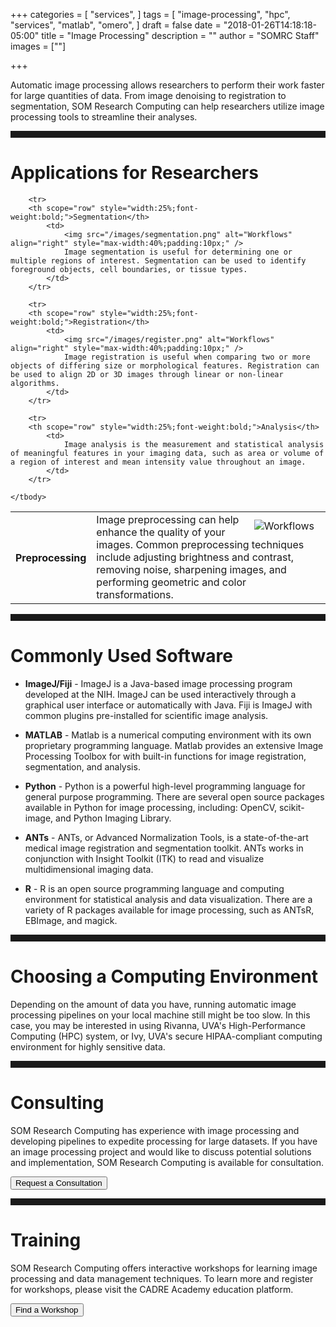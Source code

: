 +++
categories = [
  "services",
]
tags = [
  "image-processing",
  "hpc",
  "services",
  "matlab",
  "omero",
]
draft = false
date = "2018-01-26T14:18:18-05:00"
title = "Image Processing"
description = ""
author = "SOMRC Staff"
images = [""]

+++

<p class=lead>Automatic image processing allows researchers to perform their work faster for large quantities of data. From image denoising to registration to segmentation, SOM Research Computing can help researchers utilize image processing tools to streamline their analyses.</p>

<hr size=1 style="padding-bottom:10px;" />

# Applications for Researchers

<table class="table table-striped">
	<tbody>
		<tr>
		<th scope="row" style="width:25%;font-weight:bold;">Preprocessing</th>
			<td>
				<img src="/images/preprocessing.png" alt="Workflows" align="right" style="max-width:40%;padding:10px;" />
				Image preprocessing can help enhance the quality of your images. Common preprocessing techniques include adjusting brightness and contrast, removing noise, sharpening images, and performing geometric and color transformations.
			</td>
		</tr>
		
		<tr>
		<th scope="row" style="width:25%;font-weight:bold;">Segmentation</th>
			<td>
				<img src="/images/segmentation.png" alt="Workflows" align="right" style="max-width:40%;padding:10px;" />
				Image segmentation is useful for determining one or multiple regions of interest. Segmentation can be used to identify foreground objects, cell boundaries, or tissue types. 
			</td>
		</tr>
		
		<tr>
		<th scope="row" style="width:25%;font-weight:bold;">Registration</th>
			<td>
				<img src="/images/register.png" alt="Workflows" align="right" style="max-width:40%;padding:10px;" />
				Image registration is useful when comparing two or more objects of differing size or morphological features. Registration can be used to align 2D or 3D images through linear or non-linear algorithms.
			</td>
		</tr>
		
		<tr>
		<th scope="row" style="width:25%;font-weight:bold;">Analysis</th>
			<td>
				Image analysis is the measurement and statistical analysis of meaningful features in your imaging data, such as area or volume of a region of interest and mean intensity value throughout an image.
			</td>
		</tr>
		
	</tbody>
</table>

<hr size=1 style="padding-bottom:10px;" />

# Commonly Used Software

* **ImageJ/Fiji** - ImageJ is a Java-based image processing program developed at the NIH. ImageJ can be used interactively through a graphical user interface or automatically with Java. Fiji is ImageJ with common plugins pre-installed for scientific image analysis.

* **MATLAB** - Matlab is a numerical computing environment with its own proprietary programming language. Matlab provides an extensive Image Processing Toolbox for with built-in functions for image registration, segmentation, and analysis.

* **Python** - Python is a powerful high-level programming language for general purpose programming. There are several open source packages available in Python for image processing, including: OpenCV, scikit-image, and Python Imaging Library.

* **ANTs** - ANTs, or Advanced Normalization Tools, is a state-of-the-art medical image registration and segmentation toolkit. ANTs works in conjunction with Insight Toolkit (ITK) to read and visualize multidimensional imaging data.

* **R** - R is an open source programming language and computing environment for statistical analysis and data visualization. There are a variety of R packages available for image processing, such as ANTsR, EBImage, and magick.

<hr size=1 style="padding-bottom:10px;" />

# Choosing a Computing Environment

Depending on the amount of data you have, running automatic image processing pipelines on your local machine still might be too slow. In this case, you may be interested in using Rivanna, UVA's High-Performance Computing (HPC) system, or Ivy, UVA's secure HIPAA-compliant computing environment for highly sensitive data.

<hr size=1 style="padding-bottom:10px;" />

# Consulting

SOM Research Computing has experience with image processing and developing pipelines to expedite processing for large datasets. If you have an image processing project and would like to discuss potential solutions and implementation, SOM Research Computing is available for consultation. 

[<button class="btn btn-primary">Request a Consultation</button>](/service/consult/)

<hr size=1 style="padding-bottom:10px;" />

# Training

SOM Research Computing offers interactive workshops for learning image processing and data management techniques. To learn more and register for workshops, please visit the CADRE Academy education platform.

[<button class="btn btn-primary">Find a Workshop</button>](/education/workshops/)
